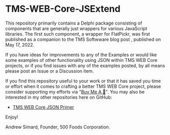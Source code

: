 # TMS-WEB-Core-JSExtend

This repository primarily contains a Delphi package consisting of components that are generally just wrappers for various JavaScript libraries.  The first such component, a wrapper for FlatPickr, was first published as a companion to the TMS Softwware blog post , published on May 17, 2022.

If you have ideas for improvements to any of the Examples or would like some examples of other functionality using JSON within TMS WEB Core projects, or if you find issues with any of the examples posted, by all means please post an Issue or a Discussion item.

If you find this repository useful to your work or that it has saved you time or effort when it comes to crafting a better TMS WEB Core project, please consider supporting my efforts via "[Buy Me A :pizza:](https://www.buymeacoffee.com/andrewsimard500)". You may also be interested in my other repositories here on GitHub:
- [TMS WEB Core JSON Primer](https://github.com/500Foods/TMS-WEB-Core-JSON-Primer)

Enjoy!

Andrew Simard, Founder,
500 Foods Corporation.
